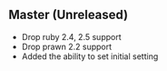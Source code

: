 ## Master (Unreleased)

- Drop ruby 2.4, 2.5 support
- Drop prawn 2.2 support
- Added the ability to set initial setting
